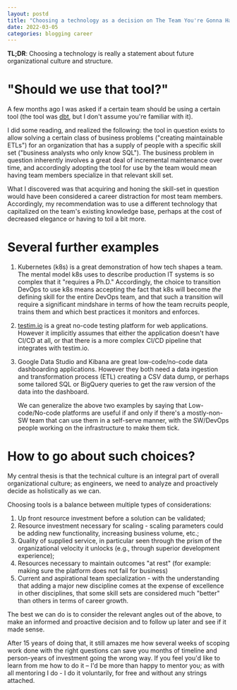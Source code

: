 ```yaml
---
layout: postd
title: "Choosing a technology as a decision on The Team You're Gonna Have"
date: 2022-03-05
categories: blogging career
---
```

**TL;DR**: Choosing a technology is really a statement about future organizational culture and structure.

# "Should we use that tool?"
A few months ago I was asked if a certain team should be using a certain tool (the tool was [dbt](https://www.getdbt.com/), but I don't assume you're familiar with it).

I did some reading, and realized the following: the tool in question exists to allow solving a certain class of business problems ("creating maintainable ETLs") for an organization that has a supply of people with a specific skill set ("business analysts who only know SQL"). The business problem in question inherently involves a great deal of incremental maintenance over time, and accordingly adopting the tool for use by the team would mean having team members specialize in that relevant skill set. 

What I discovered was that acquiring and honing the skill-set in question would have been considered a career distraction for most team members. Accordingly, my recommendation was to use a different technology that capitalized on the team's existing knowledge base, perhaps at the cost of decreased elegance or having to toil a bit more.

# Several further examples
1. Kubernetes (k8s) is a great demonstration of how tech shapes a team. The mental model k8s uses to describe production IT systems is so complex that it "requires a Ph.D." Accordingly, the choice to transition DevOps to use k8s means accepting the fact that k8s will become *the* defining skill for the entire DevOps team, and that such a transition will require a significant mindshare in terms of how the team recruits people, trains them and which best practices it monitors and enforces.

2. [testim.io](https://www.testim.io/) is a great no-code testing platform for web applications. However it implicitly assumes that either the application doesn't have CI/CD at all, or that there is a more complex CI/CD pipeline that integrates with testim.io.

3. Google Data Studio and Kibana are great low-code/no-code data dashboarding applications. However they both need a data ingestion and transformation process (ETL) creating a CSV data dump, or perhaps some tailored SQL or BigQuery queries to get the raw version of the data into the dashboard.

   We can generalize the above two examples by saying that Low-code/No-code platforms are useful if and only if there's a mostly-non-SW team that can use them in a self-serve manner, with the SW/DevOps people working on the infrastructure to make them tick.

# How to go about such choices?
My central thesis is that the technical culture is an integral part of overall organizational culture; as engineers, we need to analyze and proactively decide as holistically as we can.

Choosing tools is a balance between multiple types of considerations:
1. Up front resource investment before a solution can be validated;
2. Resource investment necessary for scaling - scaling parameters could be adding new functionality, increasing business volume, etc.;
3. Quality of supplied service, in particular seen through the prism of the organizational velocity it unlocks (e.g., through superior development experience);
4. Resources necessary to maintain outcomes "at rest" (for example: making sure the platform does not fail for business)
5. Current and aspirational team specialization - with the understanding that adding a major new discipline comes at the expense of excellence in other disciplines, that some skill sets are considered much "better" than others in terms of career growth.

The best we can do is to consider the relevant angles out of the above, to make an informed and proactive decision and to follow up later and see if it made sense.

After 15 years of doing that, it still amazes me how several weeks of scoping work done with the right questions can save you months of timeline and person-years of investment going the wrong way. If you feel you'd like to learn from me how to do it – I'd be more than happy to mentor you; as with all mentoring I do - I do it voluntarily, for free and without any strings attached.
